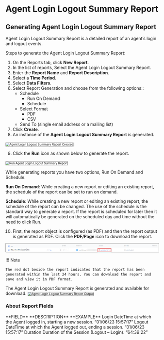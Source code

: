 # Agent Login Logout Summary Report

## Generating Agent Login Logout Summary Report

Agent Login Logout Summary Report is a detailed report of an agent’s login and logout events.

Steps to generate the Agent Login Logout Summary Report:

1. On the Reports tab, click **New Report**.
2. In the list of reports, Select the Agent Login Logout Summary Report.
3. Enter the **Report Name** and **Report Description**.
4. Select a **Time Period**.
5. Select **Data Filters**.
6. Select Report Generation and choose from the following options::
    * Schedule
        * Run On Demand
        * Schedule
    * Select Format
        * PDF
        * CSV
    * Send To (single email address or a mailing list)
7. Click **Create**.
8. An instance of the **Agent Login Logout Summary Report** is generated.
<img src="../images/agent-login-logout-report-created.png" alt="Agent Login Logout Summary Report Created" title="Agent Login Logout Summary Report Created" style="border: 1px solid gray; zoom:70%;">

9. Click the **Run** icon as shown below to generate the report.
<img src="../images/run-login-logout-summary-report.png" alt="Run Agent Login Logout Summary Report" title="Create Agent Login Logout Summary Report" style="border: 1px solid gray; zoom:70%;">

While generating reports you have two options, Run On Demand and Schedule.

**Run On Demand**: While creating a new report or editing an existing report, the schedule of the report can be set to run on demand.

**Schedule**: While creating a new report or editing an existing report, the schedule of the report can be changed. The use of the schedule is the standard way to generate a report. If the report is scheduled for later then it will automatically be generated on the scheduled day and time without the need to click Run.

10. First, the report object is configured (as PDF) and then the report output is generated as PDF.
Click the **PDF/Page** icon to download the report.
<img src="../reports/images/pdf-agent-login-logout-summary.png" alt="PDF Agent Login Logout Report" title="PDF Agent Login Logout Report" style="border: 1px solid gray; zoom:70%;">

!!! Note

    The red dot beside the report indicates that the report has been generated within the last 24 hours. You can download the report and save and view it in PDF format.
The Agent Login Logout Summary Report is generated and available for download.
<img src="../images/agent-login-logout-summary-report-output.png" alt="Agent Login Logout Summary Report Output" title="Agent Login Logout Summary Report Output" style="border: 1px solid gray; zoom:70%;">

### About Report Fields

  <tr>
   <td>**FIELD**

   </td>
   <td>**DESCRIPTION**

   </td>
   <td>**EXAMPLE**

   </td>
  </tr>
  <tr>
   <td>Login

   </td>
   <td>DateTime at which the Agent logged in, starting a new session.

   </td>
   <td>“01/06/23 15:57:17”

   </td>
  </tr>
  <tr>
   <td>Logout

   </td>
   <td>DateTime at which the Agent logged out, ending a session.

   </td>
   <td>“01/06/23 15:57:17”

   </td>
  </tr>
  <tr>
   <td>Duration

   </td>
   <td>Duration of the Session (Logout – Login).

   </td>
   <td>“64:39:22”

   </td>
  </tr>